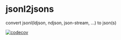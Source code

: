 # jsonl2jsons
convert jsonl(ldjson, ndjson, json-stream, ...) to json(s)

[![codecov](https://codecov.io/gh/takanoriyanagitani/jsonl2jsons/branch/master/graph/badge.svg)](https://codecov.io/gh/takanoriyanagitani/jsonl2jsons)
